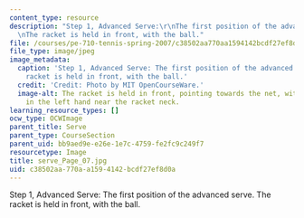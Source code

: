 ```yaml
---
content_type: resource
description: "Step 1, Advanced Serve:\r\nThe first position of the advanced serve.\r\
  \nThe racket is held in front, with the ball."
file: /courses/pe-710-tennis-spring-2007/c38502aa770aa1594142bcdf27ef8d0a_serve_Page_07.jpg
file_type: image/jpeg
image_metadata:
  caption: 'Step 1, Advanced Serve: The first position of the advanced serve. The
    racket is held in front, with the ball.'
  credit: 'Credit: Photo by MIT OpenCourseWare.'
  image-alt: The racket is held in front, pointing towards the net, with the ball
    in the left hand near the racket neck.
learning_resource_types: []
ocw_type: OCWImage
parent_title: Serve
parent_type: CourseSection
parent_uid: bb9aed9e-e26e-1e7c-4759-fe2fc9c249f7
resourcetype: Image
title: serve_Page_07.jpg
uid: c38502aa-770a-a159-4142-bcdf27ef8d0a
---
```

Step 1, Advanced Serve:
The first position of the advanced serve.
The racket is held in front, with the ball.

